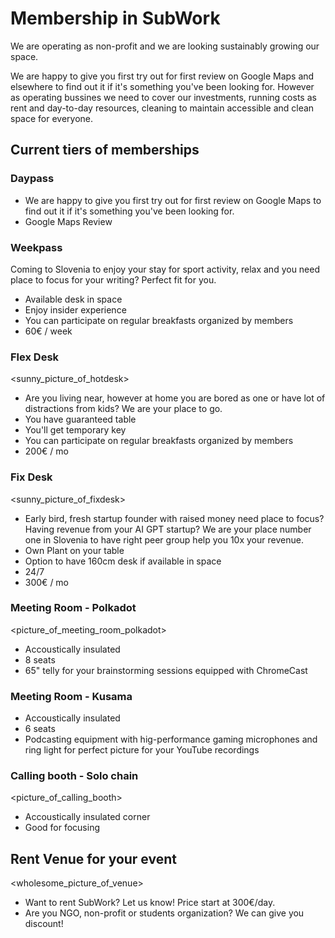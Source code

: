 # Membership in SubWork

We are operating as non-profit and we are looking sustainably growing our space.

We are happy to give you first try out for first review on Google Maps and elsewhere to find out it if it's something you've been looking for. However as operating bussines we need to cover our investments, running costs as rent and day-to-day resources, cleaning to maintain accessible and clean space for everyone.


## Current tiers of memberships

### Daypass
- We are happy to give you first try out for first review on Google Maps to find out it if it's something you've been looking for.
- Google Maps Review

### Weekpass
Coming to Slovenia to enjoy your stay for sport activity, relax and you need place to focus for your writing? Perfect fit for you. 
- Available desk in space
- Enjoy insider experience
- You can participate on regular breakfasts organized by members
- 60€ / week

### Flex Desk

<sunny_picture_of_hotdesk>
- Are you living near, however at home you are bored as one or have lot of distractions from kids? We are your place to go.
- You have guaranteed table
- You'll get temporary key
- You can participate on regular breakfasts organized by members
- 200€ / mo

### Fix Desk

<sunny_picture_of_fixdesk>
- Early bird, fresh startup founder with raised money need place to focus? Having revenue from your AI GPT startup? We are your place number one in Slovenia to have right peer group help you 10x your revenue.
- Own Plant on your table
- Option to have 160cm desk if available in space
- 24/7
- 300€ / mo

### Meeting Room - Polkadot

<picture_of_meeting_room_polkadot>
- Accoustically insulated
- 8 seats
- 65" telly for your brainstorming sessions equipped with ChromeCast

### Meeting Room - Kusama
- Accoustically insulated 
- 6 seats
- Podcasting equipment with hig-performance gaming microphones and ring light for perfect picture for your YouTube recordings

### Calling booth - Solo chain

<picture_of_calling_booth>
- Accoustically insulated corner
- Good for focusing

## Rent Venue for your event

<wholesome_picture_of_venue>
- Want to rent SubWork? Let us know! Price start at 300€/day. 
- Are you NGO, non-profit or students organization? We can give you discount!